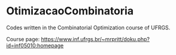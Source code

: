 # OtimizacaoCombinatoria

Codes written in the Combinatorial Optimization course of UFRGS.

Course page: https://www.inf.ufrgs.br/~mrpritt/doku.php?id=inf05010:homepage
